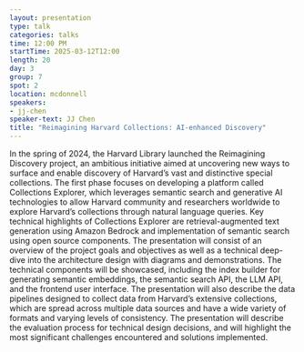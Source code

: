 ```yaml
---
layout: presentation
type: talk
categories: talks
time: 12:00 PM
startTime: 2025-03-12T12:00 
length: 20
day: 3
group: 7
spot: 2
location: mcdonnell
speakers:
- jj-chen
speaker-text: JJ Chen
title: "Reimagining Harvard Collections: AI-enhanced Discovery"
---
```

In the spring of 2024, the Harvard Library launched the Reimagining Discovery project, an ambitious initiative aimed at uncovering new ways to surface and enable discovery of Harvard’s vast and distinctive special collections. The first phase focuses on developing a platform called Collections Explorer, which leverages semantic search and generative AI technologies to allow Harvard community and researchers worldwide to explore Harvard’s collections through natural language queries. Key technical highlights of Collections Explorer are retrieval-augmented text generation using Amazon Bedrock and implementation of semantic search using open source components.
The presentation will consist of an overview of the project goals and objectives as well as a technical deep-dive into the architecture design with diagrams and demonstrations. The technical components will be showcased, including the index builder for generating semantic embeddings, the semantic search API, the LLM API, and the frontend user interface. The presentation will also describe the data pipelines designed to collect data from Harvard’s extensive collections, which are spread across multiple data sources and have a wide variety of formats and varying levels of consistency. The presentation will describe the evaluation process for technical design decisions, and will highlight the most significant challenges encountered and solutions implemented.
